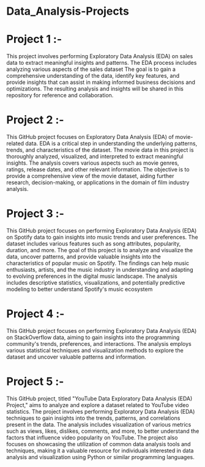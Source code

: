 # Data_Analysis-Projects
# Project 1 :- 
This project involves performing Exploratory Data Analysis (EDA) on sales data to extract meaningful insights and patterns. The EDA process includes analyzing various aspects of the sales dataset The goal is to gain a comprehensive understanding of the data, identify key features, and provide insights that can assist in making informed business decisions and optimizations. The resulting analysis and insights will be shared in this repository for reference and collaboration.
# Project 2 :-
This GitHub project focuses on Exploratory Data Analysis (EDA) of movie-related data. EDA is a critical step in understanding the underlying patterns, trends, and characteristics of the dataset. The movie data in this project is thoroughly analyzed, visualized, and interpreted to extract meaningful insights. The analysis covers various aspects such as movie genres, ratings, release dates, and other relevant information. The objective is to provide a comprehensive view of the movie dataset, aiding further research, decision-making, or applications in the domain of film industry analysis.
# Project 3 :-
This GitHub project focuses on performing Exploratory Data Analysis (EDA) on Spotify data to gain insights into music trends and user preferences. The dataset includes various features such as song attributes, popularity, duration, and more. The goal of this project is to analyze and visualize the data, uncover patterns, and provide valuable insights into the characteristics of popular music on Spotify. The findings can help music enthusiasts, artists, and the music industry in understanding and adapting to evolving preferences in the digital music landscape. The analysis includes descriptive statistics, visualizations, and potentially predictive modeling to better understand Spotify's music ecosystem

# Project 4 :- 
This GitHub project focuses on performing Exploratory Data Analysis (EDA) on StackOverflow data, aiming to gain insights into the programming community's trends, preferences, and interactions. The analysis employs various statistical techniques and visualization methods to explore the dataset and uncover valuable patterns and information.
# Project 5 :-
This GitHub project, titled "YouTube Data Exploratory Data Analysis (EDA) Project," aims to analyze and explore a dataset related to YouTube video statistics. The project involves performing Exploratory Data Analysis (EDA) techniques to gain insights into the trends, patterns, and correlations present in the data. The analysis includes visualization of various metrics such as views, likes, dislikes, comments, and more, to better understand the factors that influence video popularity on YouTube. The project also focuses on showcasing the utilization of common data analysis tools and techniques, making it a valuable resource for individuals interested in data analysis and visualization using Python or similar programming languages.

